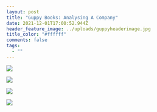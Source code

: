 ```yaml
---
layout: post
title: "Guppy Books: Analysing A Company"
date: 2021-12-01T17:00:52.944Z
header_feature_image: ../uploads/guppyheaderimage.jpg
title_color: "#ffffff"
comments: false
tags:
  - ""
---
```

![](../uploads/1.png)

![](../uploads/2.png)

![](../uploads/3.png)

![](../uploads/4.png)